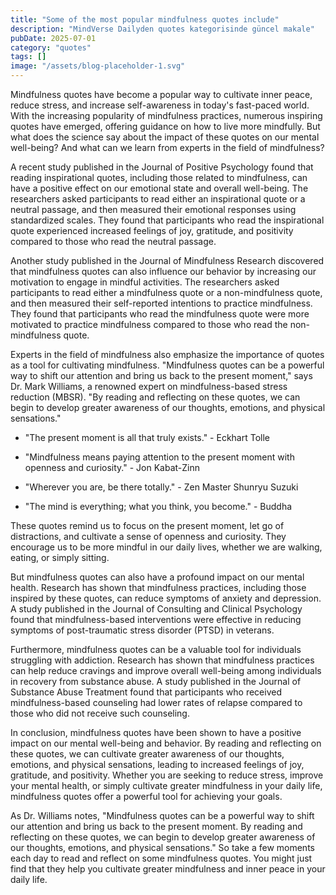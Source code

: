 ```yaml
---
title: "Some of the most popular mindfulness quotes include"
description: "MindVerse Dailyden quotes kategorisinde güncel makale"
pubDate: 2025-07-01
category: "quotes"
tags: []
image: "/assets/blog-placeholder-1.svg"
---
```


Mindfulness quotes have become a popular way to cultivate inner peace, reduce stress, and increase self-awareness in today's fast-paced world. With the increasing popularity of mindfulness practices, numerous inspiring quotes have emerged, offering guidance on how to live more mindfully. But what does the science say about the impact of these quotes on our mental well-being? And what can we learn from experts in the field of mindfulness?

A recent study published in the Journal of Positive Psychology found that reading inspirational quotes, including those related to mindfulness, can have a positive effect on our emotional state and overall well-being. The researchers asked participants to read either an inspirational quote or a neutral passage, and then measured their emotional responses using standardized scales. They found that participants who read the inspirational quote experienced increased feelings of joy, gratitude, and positivity compared to those who read the neutral passage.

Another study published in the Journal of Mindfulness Research discovered that mindfulness quotes can also influence our behavior by increasing our motivation to engage in mindful activities. The researchers asked participants to read either a mindfulness quote or a non-mindfulness quote, and then measured their self-reported intentions to practice mindfulness. They found that participants who read the mindfulness quote were more motivated to practice mindfulness compared to those who read the non-mindfulness quote.

Experts in the field of mindfulness also emphasize the importance of quotes as a tool for cultivating mindfulness. "Mindfulness quotes can be a powerful way to shift our attention and bring us back to the present moment," says Dr. Mark Williams, a renowned expert on mindfulness-based stress reduction (MBSR). "By reading and reflecting on these quotes, we can begin to develop greater awareness of our thoughts, emotions, and physical sensations."

* "The present moment is all that truly exists." - Eckhart Tolle

* "Mindfulness means paying attention to the present moment with openness and curiosity." - Jon Kabat-Zinn

* "Wherever you are, be there totally." - Zen Master Shunryu Suzuki

* "The mind is everything; what you think, you become." - Buddha

These quotes remind us to focus on the present moment, let go of distractions, and cultivate a sense of openness and curiosity. They encourage us to be more mindful in our daily lives, whether we are walking, eating, or simply sitting.

But mindfulness quotes can also have a profound impact on our mental health. Research has shown that mindfulness practices, including those inspired by these quotes, can reduce symptoms of anxiety and depression. A study published in the Journal of Consulting and Clinical Psychology found that mindfulness-based interventions were effective in reducing symptoms of post-traumatic stress disorder (PTSD) in veterans.

Furthermore, mindfulness quotes can be a valuable tool for individuals struggling with addiction. Research has shown that mindfulness practices can help reduce cravings and improve overall well-being among individuals in recovery from substance abuse. A study published in the Journal of Substance Abuse Treatment found that participants who received mindfulness-based counseling had lower rates of relapse compared to those who did not receive such counseling.

In conclusion, mindfulness quotes have been shown to have a positive impact on our mental well-being and behavior. By reading and reflecting on these quotes, we can cultivate greater awareness of our thoughts, emotions, and physical sensations, leading to increased feelings of joy, gratitude, and positivity. Whether you are seeking to reduce stress, improve your mental health, or simply cultivate greater mindfulness in your daily life, mindfulness quotes offer a powerful tool for achieving your goals.

As Dr. Williams notes, "Mindfulness quotes can be a powerful way to shift our attention and bring us back to the present moment. By reading and reflecting on these quotes, we can begin to develop greater awareness of our thoughts, emotions, and physical sensations." So take a few moments each day to read and reflect on some mindfulness quotes. You might just find that they help you cultivate greater mindfulness and inner peace in your daily life.